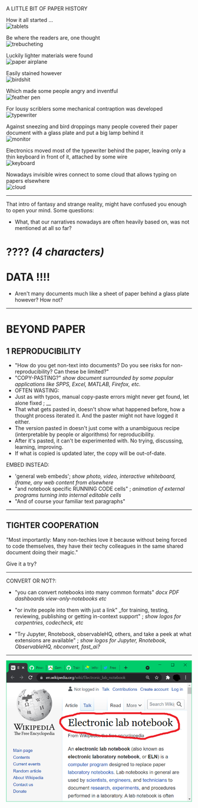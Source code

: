 A LITTLE BIT OF PAPER HISTORY

How it all started ...<br>![tablets](https://s3.amazonaws.com/lowres.cartoonstock.com/technology-backup-backed_up-spare-history-caves-shr1435_low.jpg)

Be where the readers are, one thought<br>![trebucheting](https://www.toonpool.com/user/3107/files/send_email_380405.jpg)

Luckily lighter materials were found<br>![paper airplane](https://www.pngitem.com/pimgs/m/31-317183_painted-paper-plane-hand-png-download-free-clipart.png)

Easily stained however<br>![birdshit](https://www.nicepng.com/png/detail/147-1472116_royalty-free-collection-of-high-quality-free-cliparts.png)

Which made some people angry and inventful<br>![feather pen](https://encrypted-tbn0.gstatic.com/images?q=tbn:ANd9GcQF8SI83PV8vXV1DoUtGe4-wt_IT3Bq7BGJ6RVZlUnh64Azp9eGOwRd7vzZUaIzrqte6Ik&usqp=CAU)

For lousy scriblers some mechanical contraption was developed<br>![typewriter](https://cdn3.vectorstock.com/i/1000x1000/23/67/drawing-of-old-typewriter-with-a-paper-in-black-vector-20272367.jpg)

Against sneezing and bird droppings many people covered their paper document with a glass plate and put a big lamp behind it<br>![monitor](https://thumbs.dreamstime.com/z/old-retro-crt-monitor-display-blank-white-screen-isolated-background-162226372.jpg)

Electronics moved most of the typewriter behind the paper, leaving only a thin keyboard in front of it, attached by some wire<br>![keyboard](https://content.instructables.com/ORIG/FOT/CW6G/HPFZZGBK/FOTCW6GHPFZZGBK.jpg?auto=webp)

Nowadays invisible wires connect to some cloud that allows typing on papers elsewhere<br>![cloud](https://images.theconversation.com/files/243663/original/file-20181102-83644-b06itk.jpg?ixlib=rb-1.1.0&q=45&auto=format&w=1356&h=668&fit=crop)
 
---

That intro of fantasy and strange reality, might have confused you enough to open your mind. Some questions:
- What, that our narratives nowadays are often heavily based on, was not mentioned at all so far?
# ???? *(4 characters)*<br><br>DATA !!!!
- Aren't many documents much like a sheet of paper behind a glass plate however? How not?

---

# BEYOND PAPER

## 1 REPRODUCIBILITY
- "How do you get non-text into documents? Do you see risks for non-reproducibility? Can these be limited?"
- "COPY-PASTING?" _show document surrounded by some popular applications like SPPS, Excel, MATLAB, Firefox, etc._
- OFTEN WASTING:
- Just as with typos, manual copy-paste errors might never get found, let alone fixed ; __
- That what gets pasted in, doesn't show what happened before, how a thought process iterated it. And the paster might not have logged it either.
- The version pasted in doesn't just come with a unambiguous recipe (interpretable by people or algorithms) for reproducibility.
- After it's pasted, it can't be experimented with. No trying, discussing, learning, improving.
- If what is copied is updated later, the copy will be out-of-date.

EMBED INSTEAD:
- 'general web embeds'; _show photo, video, interactive whiteboard, iframe, any web content from elsewhere_
- "and notebook specific RUNNING CODE cells" ; _animation of external programs turning into internal editable cells_
- "And of course your familiar text paragraphs"

---

## TIGHTER COOPERATION
"Most importantly: Many non-techies love it because without being forced to code themselves, they have their techy colleagues in the same shared document doing their magic."

Give it a try?

---

CONVERT OR NOT?:
- "you can convert notebooks into many common formats" _docx PDF dashboards view-only-notebooks etc_

- "or invite people into them with just a link" _for training, testing, reviewing, publishing or getting in-context support" ; _show logos for carpentries, codecheck, etc_
- "Try Jupyter, Rnotebook, observableHQ, others, and take a peek at what extensions are available" ; _show logos for Jupyter, Rnotebook, ObservableHQ, nbconvert, fast_ai?_

---

![wikipedia article on Electronic_lab_notebook](<Electronic lab Notebook.png>)
